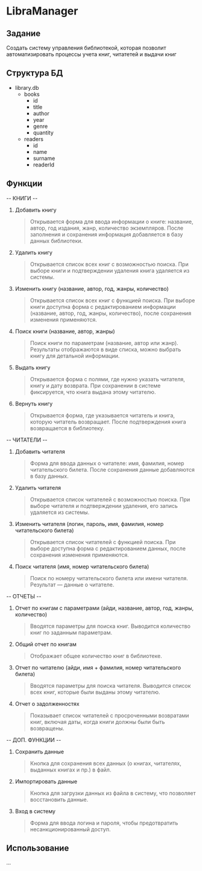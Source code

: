 # LibraManager

## Задание

Создать систему управления библиотекой, которая позволит автоматизировать процессы учета книг, читатетей и выдачи книг

## Структура БД

- library.db
  - books
    - id
    - title
    - author
    - year
    - genre
    - quantity
  - readers
    - id
    - name
    - surname
    - readerId

## Функции

-- КНИГИ --

1. Добавить книгу

   > Открывается форма для ввода информации о книге: название, автор, год издания, жанр, количество экземпляров.
   > После заполнения и сохранения информация добавляется в базу данных библиотеки.

2. Удалить книгу

   > Открывается список всех книг с возможностью поиска.
   > При выборе книги и подтверждении удаления книга удаляется из системы.

3. Изменить книгу (название, автор, год, жанры, количество)

   > Открывается список всех книг с функцией поиска.
   > При выборе книги доступна форма с редактированием информации (название, автор, год, жанры, количество), после сохранения изменения применяются.

4. Поиск книги (название, автор, жанры)

   > Поиск книги по параметрам (название, автор или жанр).
   > Результаты отображаются в виде списка, можно выбрать книгу для детальной информации.

5. Выдать книгу

   > Открывается форма с полями, где нужно указать читателя, книгу и дату возврата.
   > При сохранении в системе фиксируется, что книга выдана этому читателю.

6. Вернуть книгу

   > Открывается форма, где указывается читатель и книга, которую читатель возвращает.
   > После подтверждения книга возвращается в библиотеку.

-- ЧИТАТЕЛИ --

1. Добавить читателя

   > Форма для ввода данных о читателе: имя, фамилия, номер читательского билета.
   > После сохранения данные добавляются в базу данных.

2. Удалить читателя

   > Открывается список читателей с возможностью поиска.
   > При выборе читателя и подтверждении удаления, его запись удаляется из системы.

3. Изменить читателя (логин, пароль, имя, фамилия, номер читательского билета)

   > Открывается список читателей с функцией поиска.
   > При выборе доступна форма с редактированием данных, после сохранения изменения применяются.

4. Поиск читателя (имя, номер читательского билета)

   > Поиск по номеру читательского билета или имени читателя.
   > Результат — данные о читателе.

-- ОТЧЕТЫ --

1. Отчет по книгам с параметрами (айди, название, автор, год, жанры, количество)

   > Вводятся параметры для поиска книг.
   > Выводится количество книг по заданным параметрам.

2. Общий отчет по книгам

   > Отображает общее количество книг в библиотеке.

3. Отчет по читателю (айди, имя + фамилия, номер читательского билета)

   > Вводятся параметры для поиска читателя.
   > Выводится список всех книг, которые были выданы этому читателю.

4. Отчет о задолженностях

   > Показывает список читателей с просроченными возвратами книг, включая даты, когда книги должны были быть возвращены.

-- ДОП. ФУНКЦИИ --

1. Сохранить данные

   > Кнопка для сохранения всех данных (о книгах, читателях, выданных книгах и пр.) в файл.

2. Импортировать данные

   > Кнопка для загрузки данных из файла в систему, что позволяет восстановить данные.

3. Вход в систему

   > Форма для ввода логина и пароля, чтобы предотвратить несанкционированный доступ.

## Использование

...
